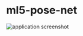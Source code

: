 # ml5-pose-net

![application screenshot](https://github.com/atorov/ml5-pose-net/blob/master/demo.png)
